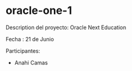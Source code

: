 # oracle-one-1
Description del proyecto:
Oracle Next Education

Fecha : 21 de Junio 

Participantes:
- Anahi Camas 
